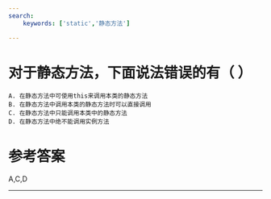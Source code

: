 ```yaml
---
search:
    keywords: ['static','静态方法']

---
```


# 对于静态方法，下面说法错误的有（ ）

```
A. 在静态方法中可使用this来调用本类的静态方法
B. 在静态方法中调用本类的静态方法时可以直接调用
C. 在静态方法中只能调用本类中的静态方法
D. 在静态方法中绝不能调用实例方法
```


# 参考答案

A,C,D


---
